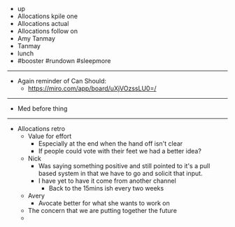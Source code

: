 - up
- Allocations kpile one
- Allocations actual
- Allocations follow on
- Amy Tanmay
- Tanmay
- lunch
- #booster #rundown #sleepmore
- ---
- Again reminder of Can Should:
	- https://miro.com/app/board/uXjVOzssLU0=/
- ---
- Med before thing
- ---
- Allocations retro
	- Value for effort
		- Especially at the end when the hand off isn't clear
		- If people could vote with their feet we had a better idea?
	- Nick
		- Was saying something positive and still pointed to it's a pull based system in that we have to go and solicit that input.
		- I have yet to have it come from another channel
			- Back to the 15mins ish every two weeks
	- Avery
		- Avocate better for what she wants to work on
	- The concern that we are putting together the future
	-